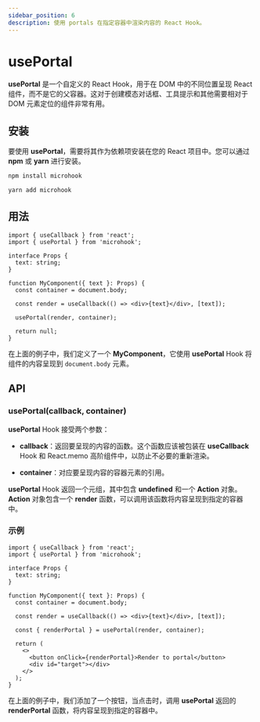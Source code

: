 ```yaml
---
sidebar_position: 6
description: 使用 portals 在指定容器中渲染内容的 React Hook。
---
```


# usePortal

<head>
  <meta name="keywords" content="React Portal Rendering（React Portal渲染）是指使用 React 提供的 createPortal API 在指定的容器中渲染内容的技术。使用 Portal 可以将动态的 UI 组件渲染到指定的 HTML 元素中，从而提供更好的容器管理和灵活性。Portal 的组成也是 React 组件，可以使用高阶组件（HOC）模式来包装组件，从而实现更好的复用性。使用 Portal 可以轻松地渲染 DOM 元素，同时也支持在 React 中进行嵌套渲染。" />
</head>

**usePortal** 是一个自定义的 React Hook，用于在 DOM 中的不同位置呈现 React 组件，而不是它的父容器。这对于创建模态对话框、工具提示和其他需要相对于 DOM 元素定位的组件非常有用。

## 安装

要使用 **usePortal**，需要将其作为依赖项安装在您的 React 项目中。您可以通过 **npm** 或 **yarn** 进行安装。

```bash
npm install microhook
```

```bash
yarn add microhook
```

## 用法

```tsx
import { useCallback } from 'react';
import { usePortal } from 'microhook';

interface Props {
  text: string;
}

function MyComponent({ text }: Props) {
  const container = document.body;

  const render = useCallback(() => <div>{text}</div>, [text]);

  usePortal(render, container);

  return null;
}
```

在上面的例子中，我们定义了一个 **MyComponent**，它使用 **usePortal** Hook 将组件的内容呈现到 `document.body` 元素。

## API

### usePortal(callback, container)

**usePortal** Hook 接受两个参数：

- **callback**：返回要呈现的内容的函数。这个函数应该被包装在 **useCallback** Hook 和 React.memo 高阶组件中，以防止不必要的重新渲染。

- **container**：对应要呈现内容的容器元素的引用。

**usePortal** Hook 返回一个元组，其中包含 **undefined** 和一个 **Action** 对象。**Action** 对象包含一个 **render** 函数，可以调用该函数将内容呈现到指定的容器中。

### 示例

```tsx
import { useCallback } from 'react';
import { usePortal } from 'microhook';

interface Props {
  text: string;
}

function MyComponent({ text }: Props) {
  const container = document.body;

  const render = useCallback(() => <div>{text}</div>, [text]);

  const { renderPortal } = usePortal(render, container);

  return (
    <>
      <button onClick={renderPortal}>Render to portal</button>
      <div id="target"></div>
    </>
  );
}
```

在上面的例子中，我们添加了一个按钮，当点击时，调用 **usePortal** 返回的 **renderPortal** 函数，将内容呈现到指定的容器中。